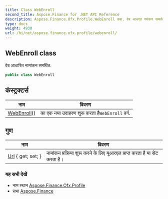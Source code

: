 ```yaml
---
title: Class WebEnroll
second_title: Aspose.Finance for .NET API Reference
description: Aspose.Finance.Ofx.Profile.WebEnroll कक्ष. वेब आधरत नमंकन समर्थत.
type: docs
weight: 4930
url: /hi/net/aspose.finance.ofx.profile/webenroll/
---
```

## WebEnroll class

वेब आधारित नामांकन समर्थित.

```csharp
public class WebEnroll
```

## कंस्ट्रक्टर्स

| नाम | विवरण |
| --- | --- |
| [WebEnroll](webenroll/)() | का एक नया उदाहरण शुरू करता है`WebEnroll` वर्ग. |

## गुण

| नाम | विवरण |
| --- | --- |
| [Url](../../aspose.finance.ofx.profile/webenroll/url/) { get; set; } | नामांकन प्रक्रिया शुरू करने के लिए यूआरएल प्राप्त करता है या सेट करता है। |

### यह सभी देखें

* नाम स्थान [Aspose.Finance.Ofx.Profile](../../aspose.finance.ofx.profile/)
* सभा [Aspose.Finance](../../)


